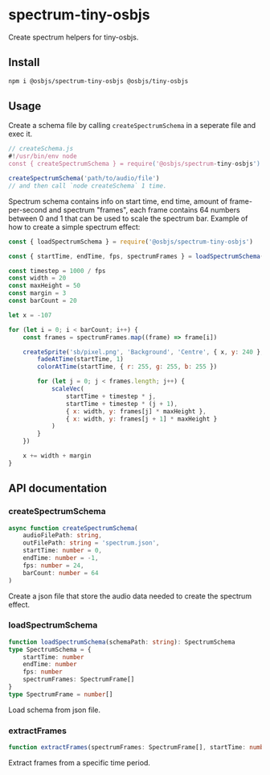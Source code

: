 # spectrum-tiny-osbjs
Create spectrum helpers for tiny-osbjs.

## Install
```bash
npm i @osbjs/spectrum-tiny-osbjs @osbjs/tiny-osbjs
```

## Usage
Create a schema file by calling `createSpectrumSchema` in a seperate file and exec it.
```js
// createSchema.js
#!/usr/bin/env node
const { createSpectrumSchema } = require('@osbjs/spectrum-tiny-osbjs')

createSpectrumSchema('path/to/audio/file')
// and then call `node createSchema` 1 time.
```

Spectrum schema contains info on start time, end time, amount of frame-per-second and spectrum "frames", each frame contains 64 numbers between 0 and 1 that can be used to scale the spectrum bar. Example of how to create a simple spectrum effect:
```js
const { loadSpectrumSchema } = require('@osbjs/spectrum-tiny-osbjs')

const { startTime, endTime, fps, spectrumFrames } = loadSpectrumSchema(schemaPath)

const timestep = 1000 / fps
const width = 20
const maxHeight = 50
const margin = 3
const barCount = 20

let x = -107

for (let i = 0; i < barCount; i++) {
	const frames = spectrumFrames.map((frame) => frame[i])

	createSprite('sb/pixel.png', 'Background', 'Centre', { x, y: 240 }, () => {
		fadeAtTime(startTime, 1)
		colorAtTime(startTime, { r: 255, g: 255, b: 255 })

		for (let j = 0; j < frames.length; j++) {
			scaleVec(
				startTime + timestep * j,
				startTime + timestep * (j + 1),
				{ x: width, y: frames[j] * maxHeight },
				{ x: width, y: frames[j + 1] * maxHeight }
			)
		}
	})

	x += width + margin
}
```

## API documentation
### createSpectrumSchema
```ts
async function createSpectrumSchema(
	audioFilePath: string,
	outFilePath: string = 'spectrum.json',
	startTime: number = 0,
	endTime: number = -1,
	fps: number = 24,
	barCount: number = 64
)
```
Create a json file that store the audio data needed to create the spectrum effect.

### loadSpectrumSchema
```ts
function loadSpectrumSchema(schemaPath: string): SpectrumSchema
type SpectrumSchema = {
	startTime: number
	endTime: number
	fps: number
	spectrumFrames: SpectrumFrame[]
}
type SpectrumFrame = number[]
```
Load schema from json file.

### extractFrames
```ts
function extractFrames(spectrumFrames: SpectrumFrame[], startTime: number, endTime: number, fps: number): SpectrumFrame[]
```
Extract frames from a specific time period.
